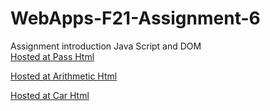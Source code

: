 # WebApps-F21-Assignment-6
Assignment introduction Java Script and DOM<br>
[Hosted at Pass Html](https://github.com/44-563-WebApps-F21/webapps-f21-assignment-6-poojaVankineni/blob/main/pass.html)

[Hosted at Arithmetic Html](https://github.com/44-563-WebApps-F21/webapps-f21-assignment-6-poojaVankineni/blob/main/arithmetic.html)

[Hosted at Car Html](https://github.com/44-563-WebApps-F21/webapps-f21-assignment-6-poojaVankineni/blob/main/car.html)
